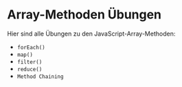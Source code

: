 # Array-Methoden Übungen

Hier sind alle Übungen zu den JavaScript-Array-Methoden:

- `forEach()`
- `map()`
- `filter()`
- `reduce()`
- `Method Chaining`
